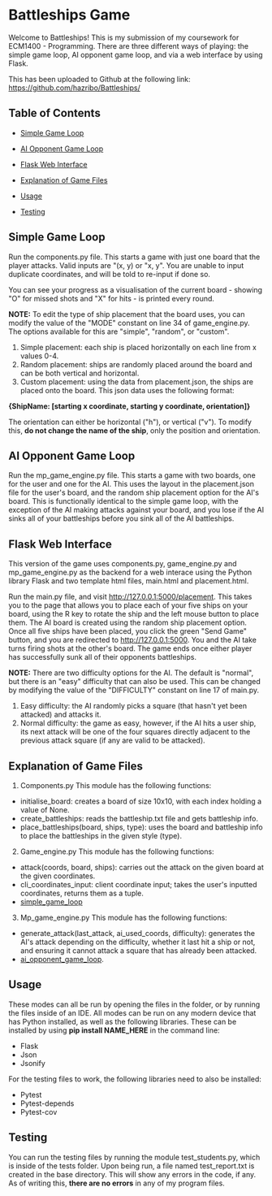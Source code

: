 # Battleships Game

Welcome to Battleships! This is my submission of my coursework for ECM1400 - Programming.
There are three different ways of playing: the simple game loop, AI opponent game loop, and via a web interface by using Flask.

This has been uploaded to Github at the following link: https://github.com/hazribo/Battleships/

## Table of Contents
- [Simple Game Loop](#simple-game-loop)
- [AI Opponent Game Loop](#ai-opponent-game-loop)
- [Flask Web Interface](#flask-web-interface)

- [Explanation of Game Files](#explanation-of-game-files)

- [Usage](#usage)
- [Testing](#testing)

## Simple Game Loop

Run the components.py file. This starts a game with just one board that the player attacks. Valid inputs are "(x, y) or "x, y". You are unable to input duplicate coordinates, and will be told to re-input if done so.

You can see your progress as a visualisation of the current board - showing "O" for missed shots and "X" for hits - is printed every round.

**NOTE:** To edit the type of ship placement that the board uses, you can modify the value of the "MODE" constant on line 34 of game_engine.py. The options available for this are "simple", "random", or "custom".
1. Simple placement: each ship is placed horizontally on each line from x values 0-4.
2. Random placement: ships are randomly placed around the board and can be both vertical and horizontal.
3. Custom placement: using the data from placement.json, the ships are placed onto the board. 
This json data uses the following format:

**{ShipName: [starting x coordinate, starting y coordinate, orientation]}**

The orientation can either be horizontal ("h"), or vertical ("v"). To modify this, **do not change the name of the ship**, only the position and orientation.

## AI Opponent Game Loop

Run the mp_game_engine.py file. This starts a game with two boards, one for the user and one for the AI. 
This uses the layout in the placement.json file for the user's board, and the random ship placement option for the AI's board.
This is functionally identical to the simple game loop, with the exception of the AI making attacks against your board, and you lose if the AI sinks all of your battleships before you sink all of the AI battleships.

## Flask Web Interface

This version of the game uses components.py, game_engine.py and mp_game_engine.py as the backend for a web interace using the Python library Flask and two template html files, main.html and placement.html.

Run the main.py file, and visit http://127.0.0.1:5000/placement. 
This takes you to the page that allows you to place each of your five ships on your board, using the R key to rotate the ship and the left mouse button to place them. The AI board is created using the random ship placement option.
Once all five ships have been placed, you click the green "Send Game" button, and you are redirected to http://127.0.0.1:5000. 
You and the AI take turns firing shots at the other's board. The game ends once either player has successfully sunk all of their opponents battleships.

**NOTE:** There are two difficulty options for the AI. The default is "normal", but there is an "easy" difficulty that can also be used. This can be changed by modifying the value of the "DIFFICULTY" constant on line 17 of main.py.
1. Easy difficulty: the AI randomly picks a square (that hasn't yet been attacked) and attacks it.
2. Normal difficulty: the game as easy, however, if the AI hits a user ship, its next attack will be one of the four squares directly adjacent to the previous attack square (if any are valid to be attacked).

## Explanation of Game Files

1. Components.py
This module has the following functions:
- initialise_board: creates a board of size 10x10, with each index holding a value of None.
- create_battleships: reads the battleship.txt file and gets battleship info.
- place_battleships(board, ships, type): uses the board and battleship info to place the battleships in the given style (type).

2. Game_engine.py
This module has the following functions:
- attack(coords, board, ships): carries out the attack on the given board at the given coordinates.
- cli_coordinates_input: client coordinate input; takes the user's inputted coordinates, returns them as a tuple.
- [simple_game_loop](#simple-game-loop)

3. Mp_game_engine.py
This module has the following functions:
- generate_attack(last_attack, ai_used_coords, difficulty): generates the AI's attack depending on the difficulty, whether it last hit a ship or not, and ensuring it cannot attack a square that has already been attacked.
- [ai_opponent_game_loop](#ai-opponent-game-loop).

## Usage

These modes can all be run by opening the files in the folder, or by running the files inside of an IDE. 
All modes can be run on any modern device that has Python installed, as well as the following libraries.
These can be installed by using **pip install NAME_HERE** in the command line:
- Flask
- Json
- Jsonify

For the testing files to work, the following libraries need to also be installed:
- Pytest
- Pytest-depends
- Pytest-cov

## Testing

You can run the testing files by running the module test_students.py, which is inside of the tests folder.
Upon being run, a file named test_report.txt is created in the base directory. This will show any errors in the code, if any. 
As of writing this, **there are no errors** in any of my program files.
